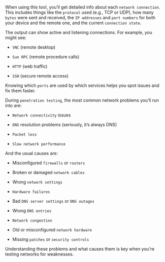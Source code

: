 When using this tool, you’ll get detailed info about each `network connection`. This includes things like the `protocol` used (e.g., TCP or UDP), how many `bytes` were sent and received, the `IP addresses` and `port numbers` for both your device and the remote one, and the current `connection state`.

The output can show active and listening connections. For example, you might see:

- `VNC` (remote desktop)
    
- `Sun RPC` (remote procedure calls)
    
- `HTTP` (web traffic)
    
- `SSH` (secure remote access)
    

Knowing which `ports` are used by which services helps you spot issues and fix them faster.

During `penetration testing`, the most common network problems you’ll run into are:

- `Network connectivity` issues
    
- `DNS` resolution problems (seriously, it’s always DNS)
    
- `Packet loss`
    
- `Slow network performance`
    

And the usual causes are:

- Misconfigured `firewalls` or `routers`
    
- Broken or damaged `network cables`
    
- Wrong `network settings`
    
- `Hardware failures`
    
- Bad `DNS server settings` or `DNS outages`
    
- Wrong `DNS entries`
    
- `Network congestion`
    
- Old or misconfigured `network hardware`
    
- Missing `patches` or `security controls`
    

Understanding these problems and what causes them is key when you're testing networks for weaknesses.